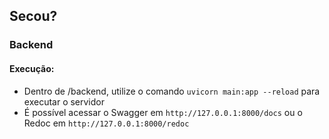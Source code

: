 ## Secou?

### Backend

#### Execução:
- Dentro de /backend, utilize o comando `uvicorn main:app --reload` para executar o servidor
- É possível acessar o Swagger em `http://127.0.0.1:8000/docs` ou o Redoc em `http://127.0.0.1:8000/redoc`
